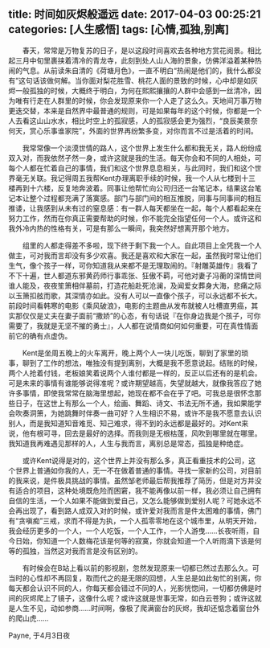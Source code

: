 title: 时间如灰烬般遥远
date: 2017-04-03 00:25:21
categories: [人生感悟]
tags: [心情,孤独,别离]
---
&emsp;&emsp;春天，常常是万物复苏的日子，是以这段时间喜欢去各种地方赏花阅景。相比起三月中旬里裹挟着清冷的青龙寺，此刻到处人山人海的景象，仿佛洋溢着某种热闹的气息。从前读朱自清的《荷塘月色》，一直不明白“热闹是他们的，我什么都没有”这句话该做何解。当你面对梨花胜雪、桃花人面的景致的时候，心中却是如灰烬一般孤独的时候，大概终于明白，为何在熙熙攘攘的人群中会感到一丝清冷，因为唯有行走在人群里的时候，你会发现原来你一个人走了这么久。天地间万事万物更迭交替，本来是自然界中最普通的规则，可是如果每年的这个时候，你都是一个人去看这山山水水，相比时空上的孤寂感，人的孤寂感会更为强烈，“良辰美景奈何天，赏心乐事谁家院”，外面的世界再纷繁多变，对你而言不过是活着的时间。

<!--more-->
&emsp;&emsp;我常常像一个淡漠世情的路人，这个世界上发生什么都和我无关，路人纷纷成双入对，而我依然孑然一身，或许这就是我的生活。每天你会和不同的人相处，可每个人都在忙着自己的事情，我们和这个世界息息相关，与此同时，我们和这个世界毫无关联。我记得周五我帮Kent办理离职手续的时候，我一个人从七楼到十三楼再到十六楼，反复地奔波着。同事让他帮忙向公司归还一台笔记本，结果这台笔记本让整个过程都充满了落寞感。部门与部门间的相互推脱，同事与同事间的相互推诿，让我感到从未有过的窒息感：有一群人每天都坐在一起，每个人都看起来在努力工作，然而在你真正需要帮助的时候，你不能完全指望任何一个人。或许这和我外冷内热的性格有关，可是有那么一瞬间，我突然好想离开那个地方。

&emsp;&emsp;组里的人都走得差不多啦，现下终于剩下我一个人。自此项目上全凭我一个人做主，可对我而言却没有多少欢喜。我还是喜欢和大家在一起，虽然我时常让他们生气，像个孩子一样，可你知道我从来都不是无理取闹的。『射雕英雄传』我看了不下十遍，世人都道东邪黄药师行事乖张、狂傲不羁，可他对妻子冯蘅的深情世间谁人能及，夜夜笙箫相伴墓前，打造花船赴死沧澜，及闻爱女葬身大海，悲痛之际以玉箫扣舷而歌，其深情亦如此。没有人可以一直像个孩子，可以永远都不长大。前段时间看韩寒的电影《乘风破浪》，电影的主题曲从发布就被人吐槽直男癌，其实那仅仅是丈夫在妻子面前“撒娇”的心态，有句话说『在你身边我是个孩子，可你需要了，我就是无坚不摧的勇士』，人人都在说情商如何如何重要，可在真性情面前它的确有点虚伪。

&emsp;&emsp;Kent是坐周五晚上的火车离开，晚上两个人一块儿吃饭，聊到了家里的琐事，聊到了工作的想法，唯独没有提到离别，大概是我不愿意说起。结账的时候，两个人抢着付钱，老板娘笑着说两个人谁付都是一样的，反正以后还有的是机会。可是未来的事情有谁能够说得准呢？或许期望越高，失望就越大，就像我答应了她许多事情，即使我常常在脑海里想起，她现在都不会在乎了吧。可我总是很怀念那些日子，在这世上有那么一个人，绘画、舞蹈、诗文、书法无所不通，我如果能学会吹奏洞箫，为她跳舞时伴奏一曲可好？人生相识不易，或许不是我不愿意去认识别人，而是我知道知音难觅、知己难求，得不到的永远都是最好的。对Kent来说，他有根可寻，回去是最好的选择。而我则是无根枯蓬，风吹到哪里就在哪里。我知道我再难遇见那样的人，人生与我而言，离别总是常态，孤独是种绝症。

&emsp;&emsp;或许Kent说得是对的，这个世界上并没有那么多，真正看重技术的公司，这个世界上普通如你我的人，无一不在做着普通的事情。寻找一家新的公司，对目前的我来说，是件极具挑战的事情。虽然邹老师最后帮我推荐了简历，但是对方并没有适合的项目，这种处境既危险而困窘，我不能再像以前一样，我必须让自己拥有自信的生活，一个人如果不能做到爱自己，又怎么能够做到爱别人呢？可她永远不会再出现了，看到路人成双入对的时候，或许爱对我而言是件太困难的事情，佛门有“贪嗔痴”三戒，求而不得是为执，一个人孤零零地在这个城市里，从明天开始，我会经历更多的一个人，一个人吃饭，一个人工作，一个人游曳……长夜听雨，自今日始，你知道一个人数梅花该是何等的寂寞，你就会知道一个人听雨滴下该是何等的孤独，当然这对我而言是没有区别的。

&emsp;&emsp;有时候会在B站上看以前的影视剧，忽然发现原来一切都已然过去那么久。可当时的心性却不再回复，取而代之的是无限的回想，人生总是如此匆忙的别离，你每天都会认识不同的人，你每天都会错过不同的人，光影恍惚间，一切都仿佛是时间的灰烬爬上了镜子，这像什么呢？或许这就是世事无常，如白云苍狗；或许这就是人生不见，动如参商……时间啊，像极了爬满窗台的灰烬，我却还惦念着窗台外的爬山虎……

Payne, 于4月3日夜